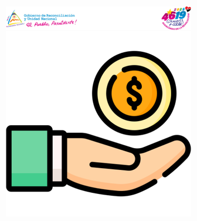 ![MINISTERIO DE SALUD - MINSA](https://raw.githubusercontent.com/ComprasMasachapa/etapas-procesos-administrativos-centro-de-salud-masachapa/685258dfeff3c577e865195b5d7ca890cb325220/LOGO%20MINSA.jpg)
![ICON - PAGES](https://github.com/ComprasMasachapa/etapas-procesos-administrativos-centro-de-salud-masachapa/blob/dc9cf2f07a7a2f8569bc530721e816bb739cb1ea/ICON%20PAGES.png)
